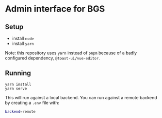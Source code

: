 # Admin interface for BGS

## Setup

- install `node`
- install `yarn`

Note: this repository uses `yarn` instead of `pnpm` because of a badly configured dependency, `@toast-ui/vue-editor`.

## Running

```
yarn install
yarn serve
```

This will run against a local backend. You can run against a remote backend by creating a `.env` file with:

```bash
backend=remote
```
